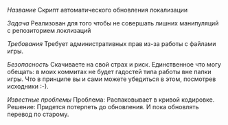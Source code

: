 *Название*
Скрипт автоматического обновления локализации

*Задача*
Реализован для того чтобы не совершать лишних манипуляций с репозиторием локлизаций

*Требования*
Требует административных прав из-за работы с файлами игры.

*Безопасность*
Скачиваете на свой страх и риск. 
Единственное что могу обещать: в моих коммитах не будет гадостей типа работы вне папки игры. 
Что в принципе вы и сами можете убедиться в этом, посмотрев исходники :-).

*Известные проблемы*
Проблема: Распаковывает в кривой кодировке.
Решение: Придется потерпеть до обновления. И пока обновлять перевод по старому.